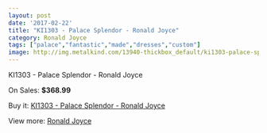 ```yaml
---
layout: post
date: '2017-02-22'
title: "KI1303 - Palace Splendor - Ronald Joyce"
category: Ronald Joyce
tags: ["palace","fantastic","made","dresses","custom"]
image: http://img.metalkind.com/13940-thickbox_default/ki1303-palace-splendor.jpg
---
```

KI1303 - Palace Splendor - Ronald Joyce

On Sales: **$368.99**
<a href="https://www.metalkind.com/en/ronald-joyce/6143-ki1303-palace-splendor.html"><amp-img layout="responsive" width="600" height="600" src="//img.metalkind.com/13940-thickbox_default/ki1303-palace-splendor.jpg" alt="KI1303 - Palace Splendor - Ronald Joyce 0" /></a>
<a href="https://www.metalkind.com/en/ronald-joyce/6143-ki1303-palace-splendor.html"><amp-img layout="responsive" width="600" height="600" src="//img.metalkind.com/13941-thickbox_default/ki1303-palace-splendor.jpg" alt="KI1303 - Palace Splendor - Ronald Joyce 1" /></a>
<a href="https://www.metalkind.com/en/ronald-joyce/6143-ki1303-palace-splendor.html"><amp-img layout="responsive" width="600" height="600" src="//img.metalkind.com/13942-thickbox_default/ki1303-palace-splendor.jpg" alt="KI1303 - Palace Splendor - Ronald Joyce 2" /></a>

Buy it: [KI1303 - Palace Splendor - Ronald Joyce](https://www.metalkind.com/en/ronald-joyce/6143-ki1303-palace-splendor.html "KI1303 - Palace Splendor - Ronald Joyce")

View more: [Ronald Joyce](https://www.metalkind.com/en/110-ronald-joyce "Ronald Joyce")